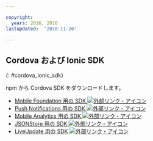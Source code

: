 ```yaml
---

copyright:
  years: 2016, 2018
lastupdated:  "2018-11-26"

---
```


##	Cordova および Ionic SDK
{: #cordova_ionic_sdk}

npm から Cordova SDK をダウンロードします。

* [Mobile Foundation 用の SDK ![外部リンク・アイコン](../../icons/launch-glyph.svg "外部リンク・アイコン")](https://www.npmjs.com/package/cordova-plugin-mfp)
* [Push Notifications 用の SDK ![外部リンク・アイコン](../../icons/launch-glyph.svg "外部リンク・アイコン")](https://www.npmjs.com/package/cordova-plugin-mfp-push)
* [Mobile Analytics 用の SDK ![外部リンク・アイコン](../../icons/launch-glyph.svg "外部リンク・アイコン")](https://www.npmjs.com/package/cordova-plugin-mfp-analytics)
* [JSONStore 用の SDK ![外部リンク・アイコン](../../icons/launch-glyph.svg "外部リンク・アイコン")](https://www.npmjs.com/package/cordova-plugin-mfp-jsonstore)
* [LiveUpdate 用の SDK ![外部リンク・アイコン](../../icons/launch-glyph.svg "外部リンク・アイコン")](https://www.npmjs.com/package/cordova-plugin-mfp-liveupdate)

